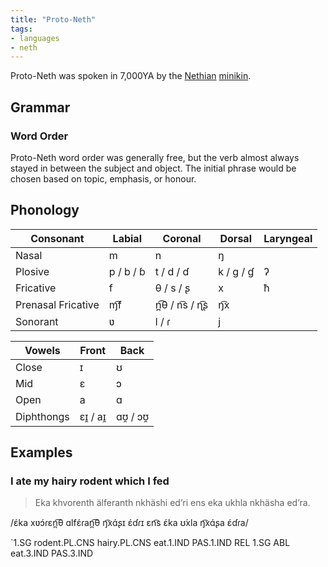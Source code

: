 ```yaml
---
title: "Proto-Neth"
tags:
- languages
- neth
---
```

Proto-Neth was spoken in 7,000YA by the [Nethian](cultures/neth/neth%20river%20civilisation.md) [minikin](fauna/2nd-realm/mammalia/minikin/minikin.md).

## Grammar
### Word Order
Proto-Neth word order was generally free, but the verb almost always stayed in between the subject and object. The initial phrase would be chosen based on topic, emphasis, or honour.

## Phonology
Consonant|Labial|Coronal|Dorsal|Laryngeal
---|---|---|---|---
Nasal|m|n|ŋ
Plosive|p / b / ɓ|t / d / ɗ|k / g / ɠ|ʔ
Fricative|f|θ / s / ʂ|x|ħ
Prenasal Fricative|ɱ͡f|n̪͡θ / n͡s / ɳ͡ʂ|ŋ͡x
Sonorant|ʋ|l / ɾ|j

Vowels|Front|Back
---|---|---
Close|ɪ|ʊ
Mid|ɛ|ɔ
Open|a|ɑ
Diphthongs| ɛɪ̯ / aɪ̯|ɑʊ̯ / ɔʊ̯

## Examples
### I ate my hairy rodent which I fed
> Eka khvorenth älferanth nkhäshi ed’ri ens eka ukhla nkhäsha ed’ra.

/ɛ́ka xʋɔ́ɾɛn̪͡θ ɑlfɛ́ɾan̪͡θ ŋ͡xɑ́ʂɪ ɛ́ɗɾɪ ɛn͡s ɛ́ka ʊ́xla ŋ͡xɑ́ʂa ɛ́ɗɾa/

`1.SG rodent.PL.CNS hairy.PL.CNS eat.1.IND PAS.1.IND REL 1.SG ABL eat.3.IND PAS.3.IND